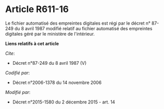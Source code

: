 # Article R611-16

Le fichier automatisé des empreintes digitales est régi par le décret n° 87-249 du 8 avril 1987 modifié relatif au fichier
automatisé des empreintes digitales géré par le ministère de l'intérieur.

**Liens relatifs à cet article**

_Cite_:

  - Décret n°87-249 du 8 avril 1987 (V)

_Codifié par_:

  - Décret n°2006-1378 du 14 novembre 2006

_Modifié par_:

  - Décret n°2015-1580 du 2 décembre 2015 - art. 14
